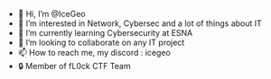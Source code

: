 - 👋 Hi, I’m @IceGeo
- 👀 I’m interested in Network, Cybersec and a lot of things about IT
- 🌱 I’m currently learning Cybersecurity at ESNA
- 💞️ I’m looking to collaborate on any IT project
- 📫 How to reach me, my discord : icegeo
- 🔒 Member of fL0ck CTF Team

<!---
IceGeo/IceGeo is a ✨ special ✨ repository because its `README.md` (this file) appears on your GitHub profile.
You can click the Preview link to take a look at your changes.
--->
